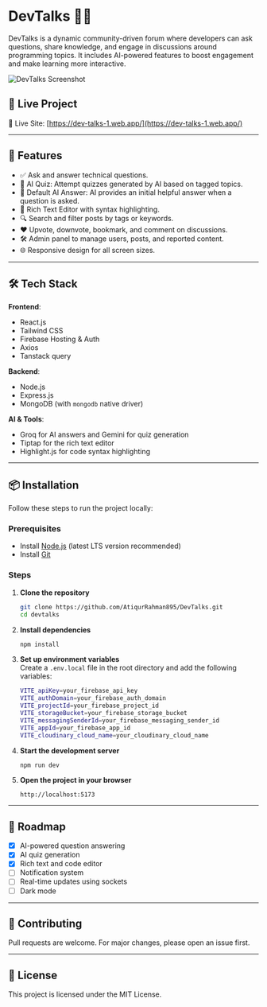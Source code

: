 # DevTalks 🧠💬

DevTalks is a dynamic community-driven forum where developers can ask questions, share knowledge, and engage in discussions around programming topics. It includes AI-powered features to boost engagement and make learning more interactive.

![DevTalks Screenshot](https://i.ibb.co.com/NgkV6ySF/DevTalks.jpg) 


## 🚀 Live Project  

🔗 Live Site: [https://dev-talks-1.web.app/](https://dev-talks-1.web.app/)

---

## 🚀 Features

- ✅ Ask and answer technical questions.
- 🧠 AI Quiz: Attempt quizzes generated by AI based on tagged topics.
- 🤖 Default AI Answer: AI provides an initial helpful answer when a question is asked.
- 📝 Rich Text Editor with syntax highlighting.
- 🔍 Search and filter posts by tags or keywords.
- ❤️ Upvote, downvote, bookmark, and comment on discussions.
- 🛠️ Admin panel to manage users, posts, and reported content.
- 🌐 Responsive design for all screen sizes.

---

## 🛠️ Tech Stack

**Frontend**:
- React.js
- Tailwind CSS
- Firebase Hosting & Auth
- Axios
- Tanstack query

**Backend**:
- Node.js
- Express.js
- MongoDB (with `mongodb` native driver)

**AI & Tools**:
- Groq for AI answers and Gemini for quiz generation
- Tiptap for the rich text editor
- Highlight.js for code syntax highlighting

---

## 📦 Installation

Follow these steps to run the project locally:  

### Prerequisites  
- Install [Node.js](https://nodejs.org/) (latest LTS version recommended)  
- Install [Git](https://git-scm.com/)  

### Steps  

1. **Clone the repository**  
   ```sh
   git clone https://github.com/AtiqurRahman895/DevTalks.git
   cd devtalks
   ```

2. **Install dependencies**  
   ```sh
   npm install
   ```

3. **Set up environment variables**  
   Create a `.env.local` file in the root directory and add the following variables:  
   ```sh
   VITE_apiKey=your_firebase_api_key
   VITE_authDomain=your_firebase_auth_domain
   VITE_projectId=your_firebase_project_id
   VITE_storageBucket=your_firebase_storage_bucket
   VITE_messagingSenderId=your_firebase_messaging_sender_id
   VITE_appId=your_firebase_app_id
   VITE_cloudinary_cloud_name=your_cloudinary_cloud_name
   ```

4. **Start the development server**  
   ```sh
   npm run dev
   ```

5. **Open the project in your browser**  
   ```
   http://localhost:5173
   
<!-- 🔗 Backend Repo: [https://github.com/AtiqurRahman895/DevTalks-server.git](https://github.com/AtiqurRahman895/DevTalks-server.git) -->

---

## 📅 Roadmap

- [x] AI-powered question answering
- [x] AI quiz generation
- [x] Rich text and code editor
- [ ] Notification system
- [ ] Real-time updates using sockets
- [ ] Dark mode

---

## 🤝 Contributing

Pull requests are welcome. For major changes, please open an issue first.

---

## 📄 License

This project is licensed under the MIT License.
